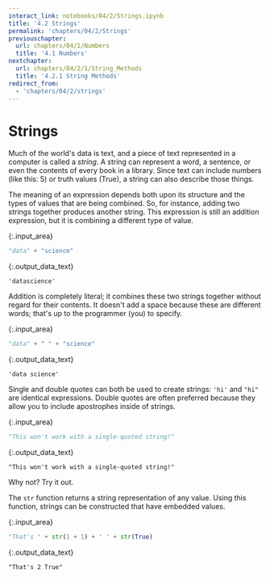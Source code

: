 ```yaml
---
interact_link: notebooks/04/2/Strings.ipynb
title: '4.2 Strings'
permalink: 'chapters/04/2/Strings'
previouschapter:
  url: chapters/04/1/Numbers
  title: '4.1 Numbers'
nextchapter:
  url: chapters/04/2/1/String_Methods
  title: '4.2.1 String Methods'
redirect_from:
  - 'chapters/04/2/strings'
---
```


# Strings

Much of the world's data is text, and a piece of text represented in a computer is called a *string*. A string can represent a word, a sentence, or even the contents of every book in a library. Since text can include numbers (like this: 5) or truth values (True), a string can also describe those things.

The meaning of an expression depends both upon its structure and the types of values that are being combined. So, for instance, adding two strings together produces another string. This expression is still an addition expression, but it is combining a different type of value.


{:.input_area}
```python
"data" + "science"
```




{:.output_data_text}
```
'datascience'
```



Addition is completely literal; it combines these two strings together without regard for their contents. It doesn't add a space because these are different words; that's up to the programmer (you) to specify.


{:.input_area}
```python
"data" + " " + "science"
```




{:.output_data_text}
```
'data science'
```



Single and double quotes can both be used to create strings: `'hi'` and `"hi"` are identical expressions. Double quotes are often preferred because they allow you to include apostrophes inside of strings.


{:.input_area}
```python
"This won't work with a single-quoted string!"
```




{:.output_data_text}
```
"This won't work with a single-quoted string!"
```



Why not? Try it out.

The `str` function returns a string representation of any value. Using this function, strings can be constructed that have embedded values.


{:.input_area}
```python
"That's " + str(1 + 1) + ' ' + str(True)
```




{:.output_data_text}
```
"That's 2 True"
```


